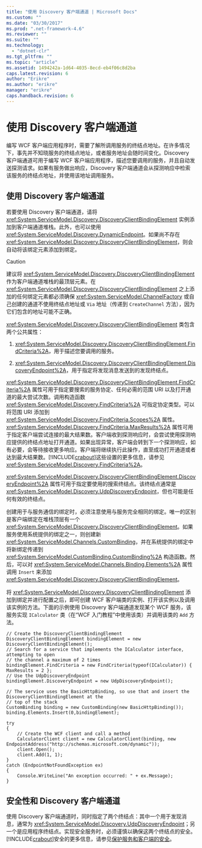 ```yaml
---
title: "使用 Discovery 客户端通道 | Microsoft Docs"
ms.custom: ""
ms.date: "03/30/2017"
ms.prod: ".net-framework-4.6"
ms.reviewer: ""
ms.suite: ""
ms.technology: 
  - "dotnet-clr"
ms.tgt_pltfrm: ""
ms.topic: "article"
ms.assetid: 1494242a-1d64-4035-8ecd-eb4f06c8d2ba
caps.latest.revision: 6
author: "Erikre"
ms.author: "erikre"
manager: "erikre"
caps.handback.revision: 6
---
```

# 使用 Discovery 客户端通道
编写 WCF 客户端应用程序时，需要了解所调用服务的终结点地址。在许多情况下，事先并不知晓服务的终结点地址，或者服务地址会随时间变化。Discovery 客户端通道可用于编写 WCF 客户端应用程序，描述您要调用的服务，并且自动发送探测请求。如果有服务做出响应，Discovery 客户端通道会从探测响应中检索该服务的终结点地址，并使用该地址调用服务。  
  
## 使用 Discovery 客户端通道  
 若要使用 Discovery 客户端通道，请将 <xref:System.ServiceModel.Discovery.DiscoveryClientBindingElement> 实例添加到客户端通道堆栈。此外，也可以使用 <xref:System.ServiceModel.Discovery.DynamicEndpoint>。如果尚不存在 <xref:System.ServiceModel.Discovery.DiscoveryClientBindingElement>，则会自动将该绑定元素添加到绑定。  
  
> [!CAUTION]
>  建议将 <xref:System.ServiceModel.Discovery.DiscoveryClientBindingElement> 作为客户端通道堆栈的最顶层元素。在 <xref:System.ServiceModel.Discovery.DiscoveryClientBindingElement> 之上添加的任何绑定元素都必须确保 <xref:System.ServiceModel.ChannelFactory> 或自己创建的通道不使用终结点地址或 `Via` 地址（传递到 `CreateChannel` 方法），因为它们包含的地址可能不正确。  
  
 <xref:System.ServiceModel.Discovery.DiscoveryClientBindingElement> 类包含两个公共属性：  
  
1.  <xref:System.ServiceModel.Discovery.DiscoveryClientBindingElement.FindCriteria%2A>，用于描述您要调用的服务。  
  
2.  <xref:System.ServiceModel.Discovery.DiscoveryClientBindingElement.DiscoveryEndpoint%2A>，用于指定将发现消息发送到的发现终结点。  
  
 <xref:System.ServiceModel.Discovery.DiscoveryClientBindingElement.FindCriteria%2A> 属性可用于指定要搜索的服务协定、任何必需的范围 URI 以及打开通道的最大尝试次数。调用构造函数 <xref:System.ServiceModel.Discovery.FindCriteria%2A> 可指定协定类型。可以将范围 URI 添加到 <xref:System.ServiceModel.Discovery.FindCriteria.Scopes%2A> 属性。<xref:System.ServiceModel.Discovery.FindCriteria.MaxResults%2A> 属性可用于指定客户端尝试连接的最大结果数。客户端收到探测响应时，会尝试使用探测响应提供的终结点地址打开通道。如果出现异常，客户端会转到下一个探测响应，如有必要，会等待接收更多响应。客户端将继续执行此操作，直至成功打开通道或者达到最大结果数。[!INCLUDE[crabout](../../../../includes/crabout-md.md)]这些设置的更多信息，请参见 <xref:System.ServiceModel.Discovery.FindCriteria%2A>。  
  
 <xref:System.ServiceModel.Discovery.DiscoveryClientBindingElement.DiscoveryEndpoint%2A> 属性可用于指定要使用的搜索终结点。该终结点通常是 <xref:System.ServiceModel.Discovery.UdpDiscoveryEndpoint>，但也可能是任何有效的终结点。  
  
 创建用于与服务通信的绑定时，必须注意使用与服务完全相同的绑定。唯一的区别是客户端绑定在堆栈顶层有一个 <xref:System.ServiceModel.Discovery.DiscoveryClientBindingElement>。如果服务使用系统提供的绑定之一，则创建新 <xref:System.ServiceModel.Channels.CustomBinding>，并在系统提供的绑定中将新绑定传递到 <xref:System.ServiceModel.CustomBinding.CustomBinding%2A> 构造函数。然后，可以对 <xref:System.ServiceModel.Channels.Binding.Elements%2A> 属性调用 `Insert` 来添加 <xref:System.ServiceModel.Discovery.DiscoveryClientBindingElement>。  
  
 将 <xref:System.ServiceModel.Discovery.DiscoveryClientBindingElement> 添加到绑定并进行配置之后，即可创建 WCF 客户端类的实例、打开该实例以及调用该实例的方法。下面的示例使用 Discovery 客户端通道发现某个 WCF 服务，该服务实现 `ICalculator` 类（在“WCF 入门教程”中使用该类）并调用该类的 `Add` 方法。  
  
```  
// Create the DiscoveryClientBindingElement  
DiscoveryClientBindingElement bindingElement = new DiscoveryClientBindingElement();  
// Search for a service that implements the ICalculator interface, attempting to open  
// the channel a maximum of 2 times  
bindingElement.FindCriteria = new FindCriteria(typeof(ICalculator)) { MaxResults = 2 };  
// Use the UdpDiscoveryEndpoint  
bindingElement.DiscoveryEndpoint = new UdpDiscoveryEndpoint();  
  
// The service uses the BasicHttpBinding, so use that and insert the DiscoveryClientBindingElement at the   
// top of the stack  
CustomBinding binding = new CustomBinding(new BasicHttpBinding());  
binding.Elements.Insert(0,bindingElement);  
  
try  
{  
    // Create the WCF client and call a method  
    CalculatorClient client = new CalculatorClient(binding, new EndpointAddress("http://schemas.microsoft.com/dynamic"));  
    client.Open();  
    client.Add(1, 1);  
}  
catch (EndpointNotFoundException ex)  
{  
    Console.WriteLine("An exception occurred: " + ex.Message);  
}  
```  
  
## 安全性和 Discovery 客户端通道  
 使用 Discovery 客户端通道时，同时指定了两个终结点：其中一个用于发现消息，通常为 <xref:System.ServiceModel.Discovery.UdpDiscoveryEndpoint>；另一个是应用程序终结点。实现安全服务时，必须谨慎以确保这两个终结点的安全。[!INCLUDE[crabout](../../../../includes/crabout-md.md)]安全的更多信息，请参见[保护服务和客户端的安全](../../../../docs/framework/wcf/feature-details/securing-services-and-clients.md)。